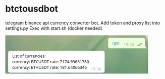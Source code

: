 # btctousdbot
telegram binance api currency converter bot.
Add token and proxy list into settings.py
Exec with start.sh (docker needed)

![](image.png)
